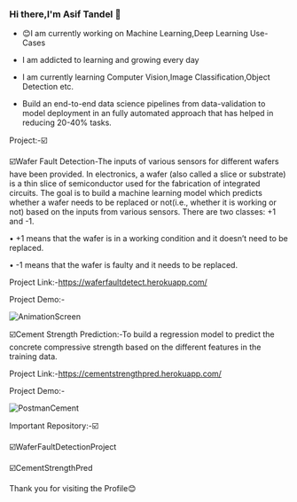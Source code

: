 ### Hi there,I'm Asif Tandel 👋

- :blush:I am currently working on Machine Learning,Deep Learning Use-Cases

- I am addicted to learning and growing every day

- I am currently learning Computer Vision,Image Classification,Object Detection etc.

- Build an end-to-end data science pipelines from data-validation to model deployment in an fully automated approach that has helped in reducing 20-40% tasks.



Project:-:ballot_box_with_check:

:ballot_box_with_check:Wafer Fault Detection-The inputs of various sensors for different wafers have been provided. In electronics, a wafer (also called a slice or substrate) is a thin slice of semiconductor used for the fabrication of integrated circuits. The goal is to build a machine learning model which predicts whether a wafer needs to be replaced or not(i.e., whether it is working or not) based on the inputs from various sensors. There are two classes: +1 and -1. 

•	+1 means that the wafer is in a working condition and it doesn’t need to be replaced.

•	-1 means that the wafer is faulty and it needs to be replaced. 

Project Link:-https://waferfaultdetect.herokuapp.com/

Project Demo:-

![AnimationScreen](https://user-images.githubusercontent.com/61505882/129244504-62d17250-c15f-45b0-a429-2ef61acd49d7.gif)

:ballot_box_with_check:Cement Strength Prediction:-To build a regression model to predict the concrete compressive strength based on the different features in the training data. 

Project Link:-https://cementstrengthpred.herokuapp.com/

Project Demo:-

![PostmanCement](https://user-images.githubusercontent.com/61505882/129244975-23376c9d-cafe-4f6c-9c52-e289a0609b74.gif)

Important Repository:-:ballot_box_with_check:

☑️WaferFaultDetectionProject 

☑️CementStrengthPred  


Thank you for visiting the Profile:blush:












